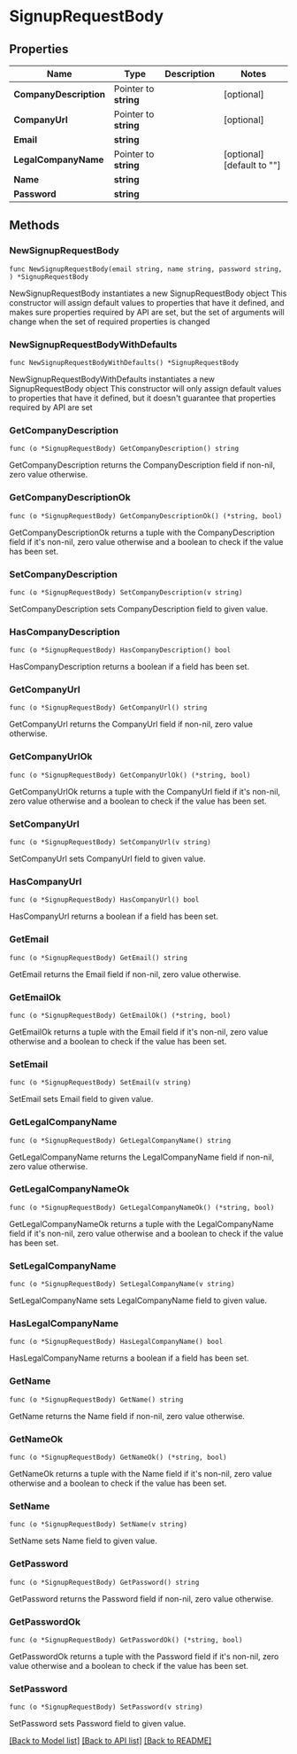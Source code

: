# SignupRequestBody

## Properties

Name | Type | Description | Notes
------------ | ------------- | ------------- | -------------
**CompanyDescription** | Pointer to **string** |  | [optional] 
**CompanyUrl** | Pointer to **string** |  | [optional] 
**Email** | **string** |  | 
**LegalCompanyName** | Pointer to **string** |  | [optional] [default to ""]
**Name** | **string** |  | 
**Password** | **string** |  | 

## Methods

### NewSignupRequestBody

`func NewSignupRequestBody(email string, name string, password string, ) *SignupRequestBody`

NewSignupRequestBody instantiates a new SignupRequestBody object
This constructor will assign default values to properties that have it defined,
and makes sure properties required by API are set, but the set of arguments
will change when the set of required properties is changed

### NewSignupRequestBodyWithDefaults

`func NewSignupRequestBodyWithDefaults() *SignupRequestBody`

NewSignupRequestBodyWithDefaults instantiates a new SignupRequestBody object
This constructor will only assign default values to properties that have it defined,
but it doesn't guarantee that properties required by API are set

### GetCompanyDescription

`func (o *SignupRequestBody) GetCompanyDescription() string`

GetCompanyDescription returns the CompanyDescription field if non-nil, zero value otherwise.

### GetCompanyDescriptionOk

`func (o *SignupRequestBody) GetCompanyDescriptionOk() (*string, bool)`

GetCompanyDescriptionOk returns a tuple with the CompanyDescription field if it's non-nil, zero value otherwise
and a boolean to check if the value has been set.

### SetCompanyDescription

`func (o *SignupRequestBody) SetCompanyDescription(v string)`

SetCompanyDescription sets CompanyDescription field to given value.

### HasCompanyDescription

`func (o *SignupRequestBody) HasCompanyDescription() bool`

HasCompanyDescription returns a boolean if a field has been set.

### GetCompanyUrl

`func (o *SignupRequestBody) GetCompanyUrl() string`

GetCompanyUrl returns the CompanyUrl field if non-nil, zero value otherwise.

### GetCompanyUrlOk

`func (o *SignupRequestBody) GetCompanyUrlOk() (*string, bool)`

GetCompanyUrlOk returns a tuple with the CompanyUrl field if it's non-nil, zero value otherwise
and a boolean to check if the value has been set.

### SetCompanyUrl

`func (o *SignupRequestBody) SetCompanyUrl(v string)`

SetCompanyUrl sets CompanyUrl field to given value.

### HasCompanyUrl

`func (o *SignupRequestBody) HasCompanyUrl() bool`

HasCompanyUrl returns a boolean if a field has been set.

### GetEmail

`func (o *SignupRequestBody) GetEmail() string`

GetEmail returns the Email field if non-nil, zero value otherwise.

### GetEmailOk

`func (o *SignupRequestBody) GetEmailOk() (*string, bool)`

GetEmailOk returns a tuple with the Email field if it's non-nil, zero value otherwise
and a boolean to check if the value has been set.

### SetEmail

`func (o *SignupRequestBody) SetEmail(v string)`

SetEmail sets Email field to given value.


### GetLegalCompanyName

`func (o *SignupRequestBody) GetLegalCompanyName() string`

GetLegalCompanyName returns the LegalCompanyName field if non-nil, zero value otherwise.

### GetLegalCompanyNameOk

`func (o *SignupRequestBody) GetLegalCompanyNameOk() (*string, bool)`

GetLegalCompanyNameOk returns a tuple with the LegalCompanyName field if it's non-nil, zero value otherwise
and a boolean to check if the value has been set.

### SetLegalCompanyName

`func (o *SignupRequestBody) SetLegalCompanyName(v string)`

SetLegalCompanyName sets LegalCompanyName field to given value.

### HasLegalCompanyName

`func (o *SignupRequestBody) HasLegalCompanyName() bool`

HasLegalCompanyName returns a boolean if a field has been set.

### GetName

`func (o *SignupRequestBody) GetName() string`

GetName returns the Name field if non-nil, zero value otherwise.

### GetNameOk

`func (o *SignupRequestBody) GetNameOk() (*string, bool)`

GetNameOk returns a tuple with the Name field if it's non-nil, zero value otherwise
and a boolean to check if the value has been set.

### SetName

`func (o *SignupRequestBody) SetName(v string)`

SetName sets Name field to given value.


### GetPassword

`func (o *SignupRequestBody) GetPassword() string`

GetPassword returns the Password field if non-nil, zero value otherwise.

### GetPasswordOk

`func (o *SignupRequestBody) GetPasswordOk() (*string, bool)`

GetPasswordOk returns a tuple with the Password field if it's non-nil, zero value otherwise
and a boolean to check if the value has been set.

### SetPassword

`func (o *SignupRequestBody) SetPassword(v string)`

SetPassword sets Password field to given value.



[[Back to Model list]](../README.md#documentation-for-models) [[Back to API list]](../README.md#documentation-for-api-endpoints) [[Back to README]](../README.md)



